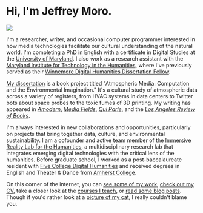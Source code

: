 # Hi, I'm Jeffrey Moro.

<img src="/img/selfie-spring.jpg" class="selfie"/>

I'm a researcher, writer, and occasional computer programmer interested in how media technologies facilitate our cultural understanding of the natural world. I'm completing a PhD in English with a certificate in Digital Studies at the [University of Maryland](http://english.umd.edu). I also work as a research assistant with the [Maryland Institute for Technology in the Humanities](https://mith.umd.edu/), where I've previously served as their [Winnemore Digital Humanities Dissertation Fellow](https://mith.umd.edu/introducing-jeffrey-moro-2020-winnemore-fellow/). 

[My dissertation](https://jeffreymoro.com/blog/2020-02-24-what-its-about/#abstract) is a book project titled "Atmospheric Media: Computation and the Environmental Imagination." It's a cultural study of atmospheric data across a variety of registers, from HVAC systems in data centers to Twitter bots about space probes to the toxic fumes of 3D printing. My writing has appeared in [*Amodern*](https://amodern.net/author/jmoro/), [*Media Fields*](http://mediafieldsjournal.org/air-conditioning-the-internet/), [*Qui Parle*](https://muse.jhu.edu/article/797223), and the [*Los Angeles Review of Books*](https://lareviewofbooks.org/contributor/jeffrey-moro). 

I'm always interested in new collaborations and opportunities, particularly on projects that bring together data, culture, and environmental sustainability. I am a cofounder and active team member of the [Immersive Reality Lab for the Humanities](https://irlhumanities.org/), a multidisciplinary research lab that integrates emerging digital technologies with the critical lens of the humanities. Before graduate school, I worked as a post-baccalaureate resident with [Five College Digital Humanities](http://5colldh.org) and received degrees in English and Theater & Dance from [Amherst College](https://www.amherst.edu).

On this corner of the internet, you can [see some of my work](/research), [check out my CV](/cv), take a closer look at the [courses I teach](/teaching), or [read some blog posts](/blog). Though if you'd rather look at a [picture of my cat](/img/agatha-frontpage.jpg), I really couldn't blame you.